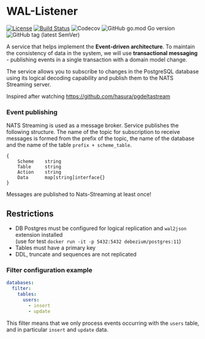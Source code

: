 # WAL-Listener

[![License](https://img.shields.io/badge/License-Apache%202.0-blue.svg)](https://opensource.org/licenses/Apache-2.0)
[![Build Status](https://travis-ci.com/ihippik/wal-listener.svg?branch=master)](https://travis-ci.com/ihippik/wal-listener)
![Codecov](https://img.shields.io/codecov/c/github/ihippik/wal-listener)
![GitHub go.mod Go version](https://img.shields.io/github/go-mod/go-version/ihippik/wal-listener)
![GitHub tag (latest SemVer)](https://img.shields.io/github/v/tag/ihippik/wal-listener)

A service that helps implement the **Event-driven architecture**.
To maintain the consistency of data in the system, we will use **transactional messaging** - 
publishing events in a single transaction with a domain model change.

The service allows you to subscribe to changes in the PostgreSQL database using its logical decoding capability 
and publish them to the NATS Streaming server.

Inspired after watching https://github.com/hasura/pgdeltastream

### Event publishing

NATS Streaming is used as a message broker.
Service publishes the following structure.
The name of the topic for subscription to receive messages is formed from the prefix of the topic, 
the name of the database and the name of the table `prefix + scheme_table`.

```
{
	Scheme    string
	Table     string
	Action    string
	Data      map[string]interface{}
}
```

Messages are published to Nats-Streaming at least once!

## Restrictions

* DB Postgres must be configured for logical replication and `wal2json` extension installed  
(use for test `docker run -it -p 5432:5432 debezium/postgres:11`)
* Tables must have a primary key
* DDL, truncate and sequences are not replicated

### Filter configuration example

```yaml
databases:
  filter:
    tables:
      users:
        - insert
        - update

```
This filter means that we only process events occurring with the `users` table, 
and in particular `insert` and `update` data.